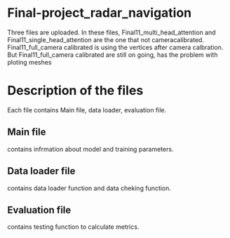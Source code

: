 # Final-project_radar_navigation
Three files are uploaded. In these files, Final11_multi_head_attention and Final11_single_head_attention are the one that not cameracalibrated. Final11_full_camera calibrated is using the vertices after camera calbration. But Final11_full_camera calibrated are still on going, has the problem with ploting meshes
# Description of the files
  Each file contains Main file, data loader, evaluation file. 
## Main file 
  contains infrmation about model and training parameters. 
## Data loader file 
  contains data loader function and data cheking function. 
## Evaluation file 
  contains testing function to calculate metrics. 

